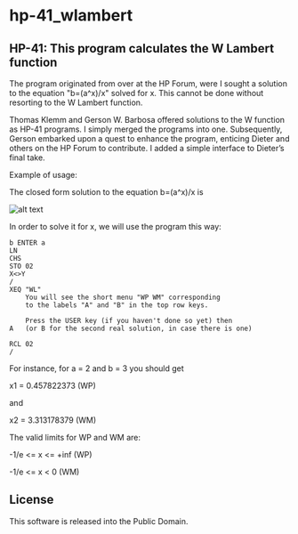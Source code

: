 # hp-41_wlambert
## HP-41: This program calculates the W Lambert function

The program originated from over at the HP Forum, were I sought a solution to the equation "b=(a^x)/x" solved for x. This cannot be done without resorting to the W Lambert function.

Thomas Klemm and Gerson W. Barbosa offered solutions to the W function as HP-41 programs. I simply merged the programs into one. Subsequently, Gerson embarked upon a quest to enhance the program, enticing Dieter and others on the HP Forum to contribute. I added a simple interface to Dieter’s final take.

Example of usage:

The closed form solution to the equation b=(a^x)/x is

![alt text](http://dl.dropbox.com/u/73825672/HP/wl.png "Calculating weighted averages")

In order to solve it for x, we will use the program this way:

```
b ENTER a
LN
CHS
STO 02
X<>Y
/
XEQ "WL"
    You will see the short menu "WP WM" corresponding
    to the labels "A" and "B" in the top row keys.

    Press the USER key (if you haven't done so yet) then
A   (or B for the second real solution, in case there is one)

RCL 02
/
```

For instance, for a = 2 and b = 3 you should get

x1 = 0.457822373 (WP)

and

x2 = 3.313178379 (WM)

The valid limits for WP and WM are:

-1/e <= x <= +inf   (WP)

-1/e <= x < 0   (WM)

## License
This software is released into the Public Domain.
